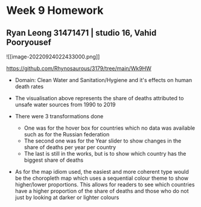 # Week 9 Homework

## Ryan Leong 31471471 | studio 16, Vahid Pooryousef

![[image-20220924022433000.png]]

https://github.com/Rhynosaurous/3179/tree/main/Wk9HW

- Domain: Clean Water and Sanitation/Hygiene and it's effects on human death rates

- The visualisation above represents the share of deaths attributed to unsafe water sources from 1990 to 2019

- There were 3 transformations done
  - One was for the hover box for countries which no data was available such as for the Russian federation 
  - The second one was for the Year slider to show changes in the share of deaths per year per country
  - The last is still in the works, but is to show which country has the biggest share of deaths
  
- As for the map idiom used, the easiest and more coherent type would be the choropleth map which uses a sequential colour theme to show higher/lower proportions. This allows for readers to see which countries have a higher proportion of the share of deaths and those who do not just by looking at darker or lighter colours
































